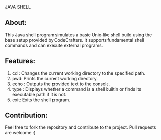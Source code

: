 JAVA SHELL

## About:
This Java shell program simulates a basic Unix-like shell build using the base setup provided by CodeCrafters.
It supports fundamental shell commands and can execute external programs.

## Features:
1.  cd <directory>: Changes the current working directory to the specified path.
2.  pwd: Prints the current working directory.
3.  echo <text>: Outputs the provided text to the console.
4.  type <command>: Displays whether a command is a shell builtin or finds its executable path if it is not.
5.  exit: Exits the shell program.

## Contribution:
Feel free to fork the repository and contribute to the project. Pull requests are welcome :)
